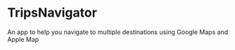 # TripsNavigator
An app to help you navigate to multiple destinations using Google Maps and Apple Map

